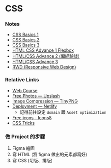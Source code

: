 # CSS

### Notes

- [CSS Basics 1](./CSS/CSS-Basics1.md)
- [CSS Basics 2](./CSS/CSS-Basics2.md)
- [CSS Basics 3](./CSS/CSS-Basics3.md)
- [HTML CSS Advance 1 Flexbox](./CSS/HTML_CSS-Advance1-Flexbox.md)
- [HTML/CSS Advance 2 (偏經驗談)](./CSS/HTML_CSS-Advance2.md)
- [HTML/CSS Advance 3](./CSS/HTML_CSS-Advance3.md)
- [RWD (Responsive Web Design)](./CSS/RWD.md)

### Relative Links

- [Web Course](https://www.udemy.com/course/html5-css3-z/)
- [Free Photos — Upslash](https://unsplash.com/)
- [Image Compression — TinyPNG](https://tinypng.com/)
- [Deployment — Netlify](https://www.netlify.com/)
  - 記得前往設定 `domain` 跟 `Asset optimization`
- [Free icons - Icons8](https://icons8.com/)
- [CSS Tricks](https://css-tricks.com/)

### 做 Project 的步驟

1. Figma 繪圖
2. 寫 HTML (將 figma 做出的元素都寫好)
3. 寫 CSS (切版、排版)
